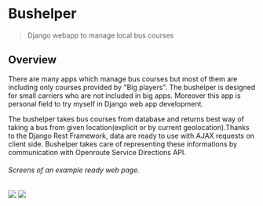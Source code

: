 # Bushelper
> Django webapp to manage local bus courses

## Overview
There are many apps which manage bus courses but most of them are including only courses provided by "Big players". The bushelper is designed for small carriers who are not included in big apps.
Moreover this app is personal field to try myself in Django web app development.

The bushelper takes bus courses from database and returns best way of taking a bus from given location(explicit or by current geolocation).Thanks to the Django Rest Framework, data are ready to use with AJAX requests on client side. Bushelper takes care of representing these informations by communication with Openroute Service Directions API.

###### Screens of an example ready web page.

[rest-framework]:<https://github.com/encode/django-rest-framework>
[openroute]: <https://openrouteservice.org/>


![](https://imgur.com/UnJtOME.jpg)
![](https://imgur.com/UFsz4RT.jpg)
